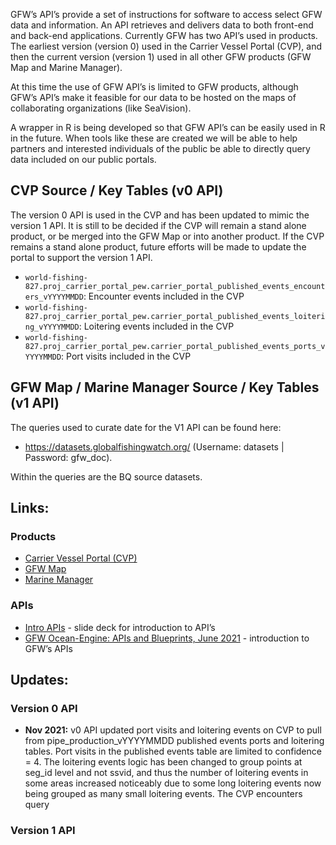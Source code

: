 GFW’s API’s provide a set of instructions for software to access select GFW data and information. An API retrieves and delivers data to both front-end and back-end applications. Currently GFW has two API’s used in products. The earliest version (version 0) used in the Carrier Vessel Portal (CVP), and then the current version (version 1) used in all other GFW products (GFW Map and Marine Manager).

At this time the use of GFW API’s is limited to GFW products, although GFW’s API’s make it feasible for our data to be hosted on the maps of collaborating organizations (like SeaVision). 

A wrapper in R is being developed so that GFW API’s can be easily used in R in the future. When tools like these are created we will be able to help partners and interested individuals of the public be able to directly query data included on our public portals. 

## CVP Source / Key Tables (v0 API)
The version 0 API is used in the CVP and has been updated to mimic the version 1 API. It is still to be decided if the CVP will remain a stand alone product, or be merged into the GFW Map or into another product. If the CVP remains a stand alone product, future efforts will be made to update the portal to support the version 1 API. 

+ `world-fishing-827.proj_carrier_portal_pew.carrier_portal_published_events_encounters_vYYYYMMDD`: Encounter events included in the CVP
+ `world-fishing-827.proj_carrier_portal_pew.carrier_portal_published_events_loitering_vYYYYMMDD`: Loitering events included in the CVP
+ `world-fishing-827.proj_carrier_portal_pew.carrier_portal_published_events_ports_vYYYYMMDD`: Port visits included in the CVP

## GFW Map / Marine Manager Source / Key Tables (v1 API)
The queries used to curate date for the V1 API can be found here: 
+ https://datasets.globalfishingwatch.org/  (Username: datasets | Password: gfw_doc). 

Within the queries are the BQ source datasets.

## Links:
### Products
+ [Carrier Vessel Portal (CVP)](https://globalfishingwatch.org/carrier-vessel-portal/)
+ [GFW Map](https://globalfishingwatch.org/map/)
+ [Marine Manager](https://globalfishingwatch.org/marine-manager-portal/)   

### APIs
+ [Intro APIs](https://docs.google.com/document/d/1CWVXqZpyutLOUO5YyACBzftUiEIxug7EPd8PXsadEE8/edit?usp=sharing) - slide deck for introduction to API’s <br>
+ [GFW Ocean-Engine: APIs and Blueprints, June 2021](https://docs.google.com/presentation/d/1E6h00EUEEr2HRAAXm3rJUwrF6NcM52t8S0n_yinJbqw/edit#slide=id.gc69f7383cc_0_1092) - introduction to GFW’s APIs

## Updates:
### Version 0 API
+ **Nov 2021:** v0 API updated port visits and loitering events on CVP to pull from pipe_production_vYYYYMMDD published events ports and loitering tables. Port visits in the published events table are limited to confidence = 4. The loitering events logic has been changed to group points at seg_id level and not ssvid, and thus the number of loitering events in some areas increased noticeably due to some long loitering events now being grouped as many small loitering events. The CVP encounters query 

### Version 1 API
